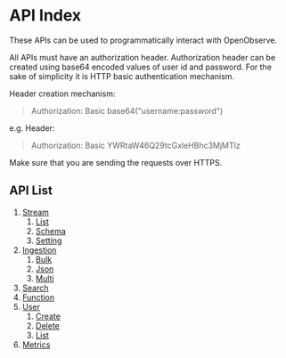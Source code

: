 # API Index

These APIs can be used to programmatically interact with OpenObserve.

All APIs must have an authorization header. Authorization header can be created using base64 encoded values of user id and password. For the sake of simplicity it is HTTP basic authentication mechanism.


Header creation mechanism:

> Authorization: Basic base64("username:password")

e.g. Header:

> Authorization: Basic YWRtaW46Q29tcGxleHBhc3MjMTIz

Make sure that you are sending the requests over HTTPS.

## API List

1. [Stream](stream/)
    1. [List](stream/list)
    1. [Schema](stream/schema)
    1. [Setting](stream/setting)
1. [Ingestion](ingestion/)
    1. [Bulk](ingestion/bulk)
    1. [Json](ingestion/json)
    1. [Multi](ingestion/multi)
1. [Search](search/)
1. [Function](function/)
1. [User](user/)
    1. [Create](user/create)
    1. [Delete](user/delete)
    1. [List](user/list)
1. [Metrics](metrics)

